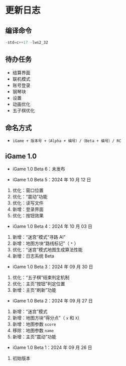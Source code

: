 # 更新日志

## 编译命令

```c++
-std=c++17 -lws2_32
```

## 待办任务

- 结算界面
- 联机模式
- 账号登录
- 钢琴块
- 设置
- 动画优化
- 五子棋优化

## 命名方式

- `iGame + 版本号 +（Alpha + 编号）/（Beta + 编号）/ RC`

## iGame 1.0

- iGame 1.0 Beta 6：未发布

- iGame 1.0 Beta 5：$2024$ 年 $10$ 月 $12$ 日

1. 优化：窗口位置
2. 优化：“震动”功能
3. 优化：读写文件
4. 新增：登录界面
5. 优化：按钮效果

- iGame 1.0 Beta 4：$2024$ 年 $10$ 月 $03$ 日

1. 新增：“迷宫”模式“寻路 AI”
2. 新增：地图方块“路线标记”（ `*` ）
3. 优化：“迷宫”模式地图生成算法性能
4. 新增：日志系统 Beta

- iGame 1.0 Beta 3：$2024$ 年 $09$ 月 $30$ 日

1. 优化：“五子棋”结束判定机制
2. 优化：主页“按钮”判定位置
3. 新增：主页“刷新”功能

- iGame 1.0 Beta 2：$2024$ 年 $09$ 月 $27$ 日

1. 新增：“迷宫”模式
2. 新增：地图方块“得分点”（ `x` 和 `X`）
4. 新增：地图参数 `score`
3. 移除：地图参数 `name`
3. 新增：主页“震动”功能

- iGame 1.0 Beta 1：$2024$ 年 $09$ 月 $26$ 日

1. 初始版本